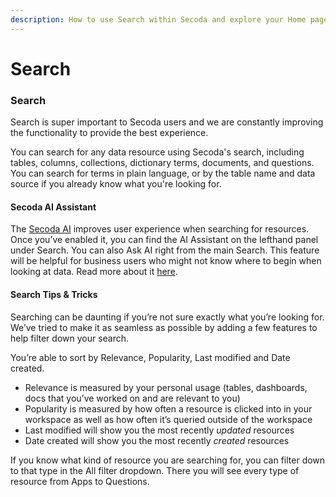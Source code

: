 ```yaml
---
description: How to use Search within Secoda and explore your Home page
---
```


# Search

### Search

Search is super important to Secoda users and we are constantly improving the functionality to provide the best experience.

You can search for any data resource using Secoda's search, including tables, columns, collections, dictionary terms, documents, and questions. You can search for terms in plain language, or by the table name and data source if you already know what you're looking for.

#### Secoda AI Assistant

The [Secoda AI](https://www.secoda.co/blog/transforming-data-discovery-using-secoda-ai) improves user experience when searching for resources. Once you’ve enabled it, you can find the AI Assistant on the lefthand panel under Search. You can also Ask AI right from the main Search. This feature will be helpful for business users who might not know where to begin when looking at data. Read more about it [here](https://docs.secoda.co/features/ai-assistant).

#### Search Tips & Tricks

Searching can be daunting if you’re not sure exactly what you’re looking for. We’ve tried to make it as seamless as possible by adding a few features to help filter down your search.

You’re able to sort by Relevance, Popularity, Last modified and Date created.

* Relevance is measured by your personal usage (tables, dashboards, docs that you’ve worked on and are relevant to you)
* Popularity is measured by how often a resource is clicked into in your workspace as well as how often it’s queried outside of the workspace
* Last modified will show you the most recently _updated_ resources
* Date created will show you the most recently _created_ resources

If you know what kind of resource you are searching for, you can filter down to that type in the All filter dropdown. There you will see every type of resource from Apps to Questions.

<figure><img src="https://secoda-public-media-assets.s3.amazonaws.com/Screenshot%202023-05-02%20at%205.00.40%20PM.png" alt=""><figcaption></figcaption></figure>

